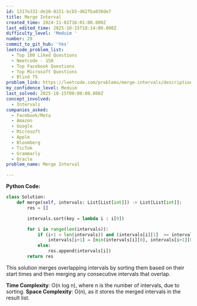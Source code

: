 ```yaml
---
id: 1317e332-de10-8151-bcb5-d62fba038de7
title: Merge Interval
created_time: 2024-11-01T16:01:00.000Z
last_edited_time: 2025-10-15T18:14:00.000Z
difficulty_level: 'Meduim '
number: 28
commit_to_git_hub: 'Yes'
leetcode_problem_list:
  - Top 100 Liked Questions
  - Neetcode - 150
  - Top Facebook Questions
  - Top Microsoft Questions
  - Blind 75
problem_link: https://leetcode.com/problems/merge-intervals/description/
my_confidence_level: Meduim
last_solved: 2025-10-15T00:00:00.000Z
concept_involved:
  - Intervals
companies_asked:
  - Facebook/Meta
  - Amazon
  - Google
  - Microsoft
  - Apple
  - Bloomberg
  - TicTok
  - Grammarly
  - Oracle
problem_name: Merge Interval

---
```


**Python Code:**

```python
class Solution:
    def merge(self, intervals: List[List[int]]) -> List[List[int]]:
        res = []

        intervals.sort(key = lambda i : i[0])

        for i in range(len(intervals)): 
            if (i+1 < len(intervals)) and (intervals[i][1]  >= intervals[i+1][0]): 
                intervals[i+1] = [min(intervals[i][0], intervals[i+1][0]), max(intervals[i][1], intervals[i+1][1])]
            else: 
                res.append(intervals[i])
        return res
```

This solution merges overlapping intervals by sorting them based on their start times and then merging any consecutive intervals that overlap.

**Time Complexity**: O(n log n), where n is the number of intervals, due to sorting.
**Space Complexity**: O(n), as it stores the merged intervals in the result list.
